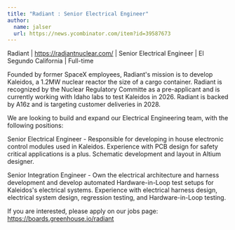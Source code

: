 ```yaml
---
title: "Radiant : Senior Electrical Engineer"
author:
  name: jalser
  url: https://news.ycombinator.com/item?id=39587673
---
```

Radiant | <a href="https:&#x2F;&#x2F;radiantnuclear.com&#x2F;" rel="nofollow">https:&#x2F;&#x2F;radiantnuclear.com&#x2F;</a> | Senior Electrical Engineer | El Segundo California | Full-time

Founded by former SpaceX employees, Radiant&#x27;s mission is to develop Kaleidos, a 1.2MW nuclear reactor the size of a cargo container. Radiant is recognized by the Nuclear Regulatory Committe as a pre-applicant and is currently working with Idaho labs to test Kaleidos in 2026. Radiant is backed by A16z and is targeting customer deliveries in 2028.

We are looking to build and expand our Electrical Engineering team, with the following positions:

Senior Electrical Engineer - Responsible for developing in house electronic control modules used in Kaleidos. Experience with PCB design for safety critical applications is a plus. Schematic development and layout in Altium designer.

Senior Integration Engineer - Own the electrical architecture and harness development and develop automated Hardware-in-Loop test setups for Kaleidos&#x27;s electrical systems.  Experience with electrical harness design, electrical system design, regression testing, and Hardware-in-Loop testing.

If you are interested, please apply on our jobs page: <a href="https:&#x2F;&#x2F;boards.greenhouse.io&#x2F;radiant" rel="nofollow">https:&#x2F;&#x2F;boards.greenhouse.io&#x2F;radiant</a>
